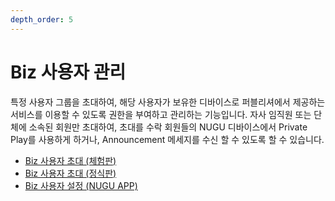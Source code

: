 ```yaml
---
depth_order: 5
---
```


# Biz 사용자 관리

특정 사용자 그룹을 초대하여,  해당 사용자가 보유한 디바이스로 퍼블리셔에서 제공하는 서비스를 이용할 수 있도록 권한을 부여하고 관리하는 기능입니다.  자사 임직원 또는 단체에 소속된 회원만 초대하여, 초대를 수락 회원들의 NUGU 디바이스에서 Private Play를 사용하게 하거나, Announcement 메세지를 수신 할 수 있도록 할 수 있습니다.

* [Biz 사용자 초대 \(체험판\)](enrolled-user-invitation-trial.md)
* [Biz 사용자 초대 \(정식판\)](enrolled-user-invitation-biz.md)
* [Biz 사용자 설정 \(NUGU APP\)](biz-nugu-app.md)





